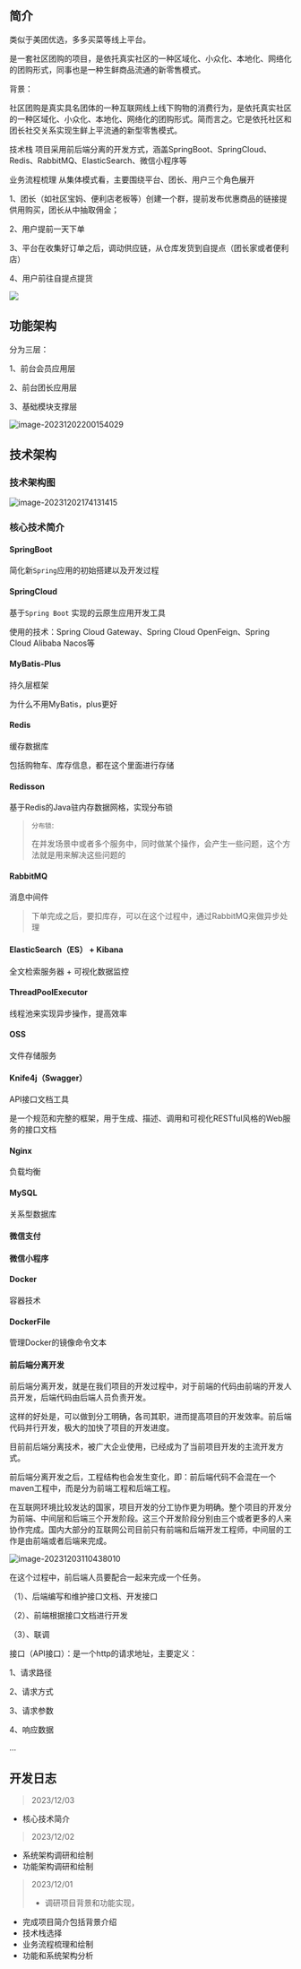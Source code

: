 ## 简介

类似于美团优选，多多买菜等线上平台。

是一套社区团购的项目，是依托真实社区的一种区域化、小众化、本地化、网络化的团购形式，同事也是一种生鲜商品流通的新零售模式。

背景：

社区团购是真实具名团体的一种互联网线上线下购物的消费行为，是依托真实社区的一种区域化、小众化、本地化、网络化的团购形式。简而言之。它是依托社区和团长社交关系实现生鲜上平流通的新型零售模式。

技术栈
项目采用前后端分离的开发方式，涵盖SpringBoot、SpringCloud、Redis、RabbitMQ、ElasticSearch、微信小程序等

业务流程梳理
从集体模式看，主要围绕平台、团长、用户三个角色展开

1、团长（如社区宝妈、便利店老板等）创建一个群，提前发布优惠商品的链接提供用购买，团长从中抽取佣金；

2、用户提前一天下单

3、平台在收集好订单之后，调动供应链，从仓库发货到自提点（团长家或者便利店）

4、用户前往自提点提货

![](./image/业务流程图.png)

## 功能架构

分为三层：

1、前台会员应用层

2、前台团长应用层

3、基础模块支撑层

![image-20231202200154029](./image/功能架构图.png)

## 技术架构

### 技术架构图

![image-20231202174131415](./image/技术架构图.png)

### 核心技术简介

#### SpringBoot

简化新`Spring`应用的初始搭建以及开发过程

#### SpringCloud

基于`Spring Boot` 实现的云原生应用开发工具

使用的技术：Spring Cloud Gateway、Spring Cloud OpenFeign、Spring Cloud Alibaba Nacos等

#### MyBatis-Plus

持久层框架

为什么不用MyBatis，plus更好

#### Redis

缓存数据库

包括购物车、库存信息，都在这个里面进行存储

#### Redisson

基于Redis的Java驻内存数据网格，实现分布锁

> `分布锁`:
>
> 在并发场景中或者多个服务中，同时做某个操作，会产生一些问题，这个方法就是用来解决这些问题的

#### RabbitMQ

消息中间件

> 下单完成之后，要扣库存，可以在这个过程中，通过RabbitMQ来做异步处理

#### ElasticSearch（ES） + Kibana

全文检索服务器 + 可视化数据监控

#### ThreadPoolExecutor

线程池来实现异步操作，提高效率

#### OSS

文件存储服务

#### Knife4j（Swagger）

API接口文档工具

是一个规范和完整的框架，用于生成、描述、调用和可视化RESTful风格的Web服务的接口文档

#### Nginx

负载均衡

#### MySQL

关系型数据库

#### 微信支付

#### 微信小程序

#### Docker

容器技术

#### DockerFile

管理Docker的镜像命令文本

#### 前后端分离开发

前后端分离开发，就是在我们项目的开发过程中，对于前端的代码由前端的开发人员开发，后端代码由后端人员负责开发。

这样的好处是，可以做到分工明确，各司其职，进而提高项目的开发效率。前后端代码并行开发，极大的加快了项目的开发进度。

目前前后端分离技术，被广大企业使用，已经成为了当前项目开发的主流开发方式。

前后端分离开发之后，工程结构也会发生变化，即：前后端代码不会混在一个maven工程中，而是分为前端工程和后端工程。

在互联网环境比较发达的国家，项目开发的分工协作更为明确。整个项目的开发分为前端、中间层和后端三个开发阶段。这三个开发阶段分别由三个或者更多的人来协作完成。国内大部分的互联网公司目前只有前端和后端开发工程师，中间层的工作是由前端或者后端来完成。

![image-20231203110438010](./image/前后端开发流程介绍图.png)

在这个过程中，前后端人员要配合一起来完成一个任务。

（1）、后端编写和维护接口文档、开发接口

（2）、前端根据接口文档进行开发

（3）、联调

接口（API接口）：是一个http的请求地址，主要定义：

1、请求路径

2、请求方式

3、请求参数

4、响应数据

...



## 开发日志

> 2023/12/03
- 核心技术简介

> 2023/12/02

- 系统架构调研和绘制
- 功能架构调研和绘制
> 2023/12/01
>
> -  调研项目背景和功能实现，
- 完成项目简介包括背景介绍
- 技术栈选择
- 业务流程梳理和绘制
- 功能和系统架构分析